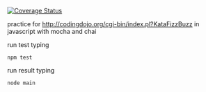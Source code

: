 [![Coverage Status](https://coveralls.io/repos/github/floodpeak/KataFizzBuzzJS-1/badge.svg?branch=master)](https://coveralls.io/github/floodpeak/KataFizzBuzzJS-1?branch=master)

practice for http://codingdojo.org/cgi-bin/index.pl?KataFizzBuzz
in javascript
with mocha and chai

run test typing
```
npm test
```

run result typing
```
node main
```
